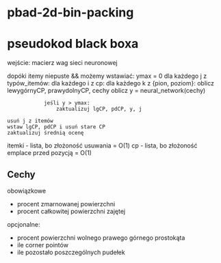 # pbad-2d-bin-packing

# pseudokod black boxa
  wejście: macierz wag sieci neuronowej
  
  dopóki itemy niepuste && możemy wstawiać:
    ymax = 0
    dla każdego j z typów_itemów:
        dla każdego i z cp:
            dla każdego k z {pion, poziom}:
                oblicz lewygórnyCP, prawydolnyCP, cechy
                oblicz y = neural_network(cechy)

                jeśli y > ymax:
                    zaktualizuj lgCP, pdCP, y, j

    usuń j z itemów
    wstaw lgCP, pdCP i usuń stare CP
    zaktualizuj średnią ocenę

itemki - lista, bo złożoność usuwania = O(1)
cp - lista, bo złożoność emplace przed pozycją = O(1)

## Cechy
obowiązkowe
* procent zmarnowanej powierzchni
* procent całkowitej powierzchni zajętej

opcjonalne:
* procent powierzchni wolnego prawego górnego prostokąta
* ile corner pointów
* ile pozostało poszczególnych pudełek
